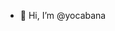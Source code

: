 - 👋 Hi, I’m @yocabana

<!---
yocabana/yocabana is a ✨ special ✨ repository because its `README.md` (this file) appears on your GitHub profile.
You can click the Preview link to take a look at your changes.
--->

